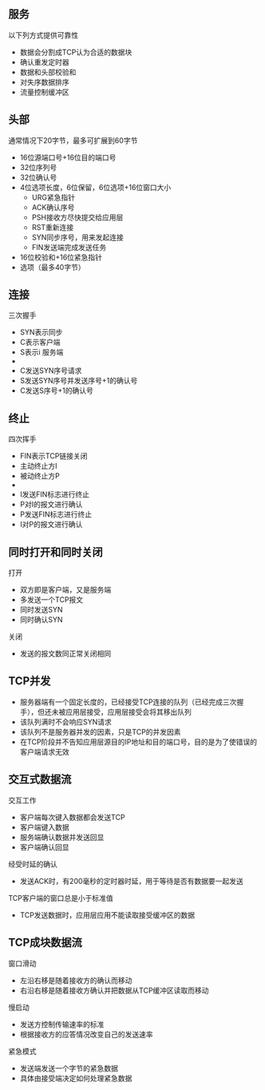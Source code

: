 ## 服务

以下列方式提供可靠性

- 数据会分割成TCP认为合适的数据块
- 确认重发定时器
- 数据和头部校验和
- 对失序数据排序
- 流量控制缓冲区

## 头部

通常情况下20字节，最多可扩展到60字节

- 16位源端口号+16位目的端口号
- 32位序列号
- 32位确认号
- 4位选项长度，6位保留，6位选项+16位窗口大小
  - URG紧急指针
  - ACK确认序号
  - PSH接收方尽快提交给应用层
  - RST重新连接
  - SYN同步序号，用来发起连接
  - FIN发送端完成发送任务
- 16位校验和+16位紧急指针
- 选项（最多40字节）

## 连接

三次握手

- SYN表示同步
- C表示客户端
- S表示i 服务端
- 
- C发送SYN序号请求
- S发送SYN序号并发送序号+1的确认号
- C发送S序号+1的确认号

## 终止

四次挥手

- FIN表示TCP链接关闭
- 主动终止方I
- 被动终止方P
- 
- I发送FIN标志进行终止
- P对I的报文进行确认
- P发送FIN标志进行终止
- I对P的报文进行确认

## 同时打开和同时关闭

打开

- 双方即是客户端，又是服务端
- 多发送一个TCP报文
- 同时发送SYN
- 同时确认SYN

关闭

- 发送的报文数同正常关闭相同

## TCP并发

- 服务器端有一个固定长度的，已经接受TCP连接的队列（已经完成三次握手），但还未被应用层接受，应用层接受会将其移出队列
- 该队列满时不会响应SYN请求
- 该队列不是服务器并发的因素，只是TCP的并发因素
- 在TCP阶段并不告知应用层源目的IP地址和目的端口号，目的是为了使错误的客户端请求无效

## 交互式数据流

交互工作

- 客户端每次键入数据都会发送TCP
- 客户端键入数据
- 服务端确认数据并发送回显
- 客户端确认回显

经受时延的确认

- 发送ACK时，有200毫秒的定时器时延，用于等待是否有数据要一起发送

TCP客户端的窗口总是小于标准值

- TCP发送数据时，应用层应用不能读取接受缓冲区的数据

## TCP成块数据流

窗口滑动

- 左沿右移是随着接收方的确认而移动
- 右沿右移是随着接收方确认并把数据从TCP缓冲区读取而移动

慢启动

- 发送方控制传输速率的标准
- 根据接收方的应答情况改变自己的发送速率

紧急模式

- 发送端发送一个字节的紧急数据
- 具体由接受端决定如何处理紧急数据